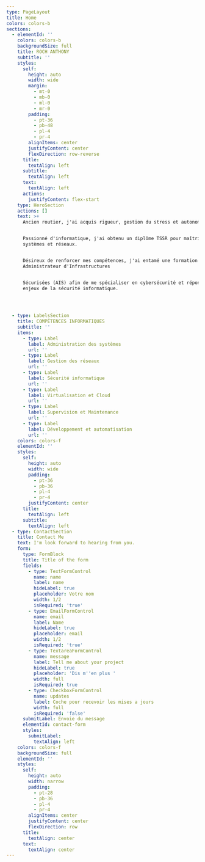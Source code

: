 ```yaml
---
type: PageLayout
title: Home
colors: colors-b
sections:
  - elementId: ''
    colors: colors-b
    backgroundSize: full
    title: ROCH ANTHONY
    subtitle: ''
    styles:
      self:
        height: auto
        width: wide
        margin:
          - mt-0
          - mb-0
          - ml-0
          - mr-0
        padding:
          - pt-36
          - pb-48
          - pl-4
          - pr-4
        alignItems: center
        justifyContent: center
        flexDirection: row-reverse
      title:
        textAlign: left
      subtitle:
        textAlign: left
      text:
        textAlign: left
      actions:
        justifyContent: flex-start
    type: HeroSection
    actions: []
    text: >+
      Ancien routier, j'ai acquis rigueur, gestion du stress et autonomie.


      Passionné d'informatique, j'ai obtenu un diplôme TSSR pour maîtriser les
      systèmes et réseaux.


      Désireux de renforcer mes compétences, j'ai entamé une formation
      Administrateur d'Infrastructures 


      Sécurisées (AIS) afin de me spécialiser en cybersécurité et répondre aux
      enjeux de la sécurité informatique.
          



  - type: LabelsSection
    title: COMPÉTENCES INFORMATIQUES
    subtitle: ''
    items:
      - type: Label
        label: Administration des systèmes
        url: ''
      - type: Label
        label: Gestion des réseaux
        url: ''
      - type: Label
        label: Sécurité informatique
        url: ''
      - type: Label
        label: Virtualisation et Cloud
        url: ''
      - type: Label
        label: Supervision et Maintenance
        url: ''
      - type: Label
        label: Développement et automatisation
        url: ''
    colors: colors-f
    elementId: ''
    styles:
      self:
        height: auto
        width: wide
        padding:
          - pt-36
          - pb-36
          - pl-4
          - pr-4
        justifyContent: center
      title:
        textAlign: left
      subtitle:
        textAlign: left
  - type: ContactSection
    title: Contact Me
    text: I'm look forward to hearing from you.
    form:
      type: FormBlock
      title: Title of the form
      fields:
        - type: TextFormControl
          name: name
          label: name
          hideLabel: true
          placeholder: Votre nom
          width: 1/2
          isRequired: 'true'
        - type: EmailFormControl
          name: email
          label: Name
          hideLabel: true
          placeholder: email
          width: 1/2
          isRequired: 'true'
        - type: TextareaFormControl
          name: message
          label: Tell me about your project
          hideLabel: true
          placeholder: 'Dis m''en plus '
          width: full
          isRequired: true
        - type: CheckboxFormControl
          name: updates
          label: Coche pour recevoir les mises a jours
          width: full
          isRequired: 'false'
      submitLabel: Envoie du message
      elementId: contact-form
      styles:
        submitLabel:
          textAlign: left
    colors: colors-f
    backgroundSize: full
    elementId: ''
    styles:
      self:
        height: auto
        width: narrow
        padding:
          - pt-28
          - pb-36
          - pl-4
          - pr-4
        alignItems: center
        justifyContent: center
        flexDirection: row
      title:
        textAlign: center
      text:
        textAlign: center
---
```

